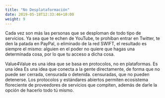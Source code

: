 ```yaml
---
title: "No Desplataformación"
date: 2019-05-18T12:33:46+10:00
weight: 9
---
```


Cada vez son más las personas que se desploman de todo tipo de
servicios. Ya sea que te echen de YouTube, te prohíban entrar en Twitter, te den la patada en
PayPal, o eliminado de la red SWIFT, el resultado es siempre el mismo:
alguien en el poder no quiere que hagas una determinada cosa, por lo que tu
acceso a dicha cosa.

Value4Value es una idea que se basa en protocolos, no en plataformas. Es una idea
Es una idea que conecta a la gente directamente, de forma que no puede ser cerrada, censurada o detenida.
censuradas, que no pueden detenerse. Los protocolos y estándares abiertos permiten
ecosistema floreciente de proveedores de servicios que compiten, además de darle
la opción de hacerlo todo tú mismo.